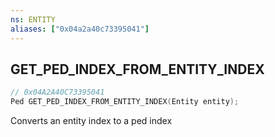 ```yaml
---
ns: ENTITY
aliases: ["0x04a2a40c73395041"]
---
```

## GET_PED_INDEX_FROM_ENTITY_INDEX

```c
// 0x04A2A40C73395041
Ped GET_PED_INDEX_FROM_ENTITY_INDEX(Entity entity);
```

Converts an entity index to a ped index


